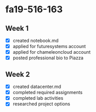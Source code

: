 # fa19-516-163

## Week 1

- [x] created notebook.md
- [x] applied for futuresystems account
- [x] applied for chameleoncloud account
- [x] posted professional bio to Piazza

## Week 2

- [x] created datacenter.md
- [x] completed required assignments
- [x] completed lab activities
- [x] researched project options